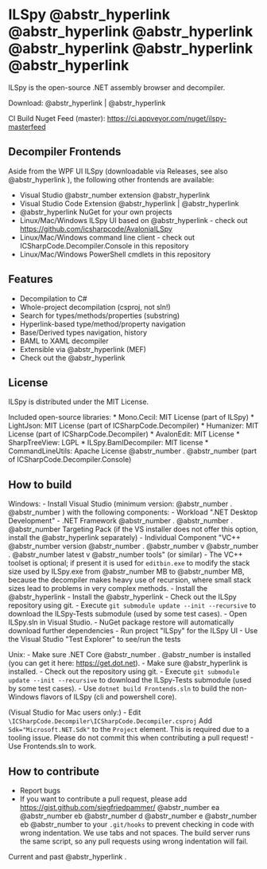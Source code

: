 # ILSpy @abstr_hyperlink @abstr_hyperlink @abstr_hyperlink @abstr_hyperlink @abstr_hyperlink @abstr_hyperlink 

ILSpy is the open-source .NET assembly browser and decompiler.

Download: @abstr_hyperlink | @abstr_hyperlink 

CI Build Nuget Feed (master): https://ci.appveyor.com/nuget/ilspy-masterfeed

## Decompiler Frontends

Aside from the WPF UI ILSpy (downloadable via Releases, see also @abstr_hyperlink ), the following other frontends are available:

  * Visual Studio @abstr_number extension @abstr_hyperlink 
  * Visual Studio Code Extension @abstr_hyperlink | @abstr_hyperlink 
  * @abstr_hyperlink NuGet for your own projects
  * Linux/Mac/Windows ILSpy UI based on @abstr_hyperlink - check out https://github.com/icsharpcode/AvaloniaILSpy
  * Linux/Mac/Windows command line client - check out ICSharpCode.Decompiler.Console in this repository
  * Linux/Mac/Windows PowerShell cmdlets in this repository



## Features

  * Decompilation to C#
  * Whole-project decompilation (csproj, not sln!)
  * Search for types/methods/properties (substring)
  * Hyperlink-based type/method/property navigation
  * Base/Derived types navigation, history
  * BAML to XAML decompiler
  * Extensible via @abstr_hyperlink (MEF)
  * Check out the @abstr_hyperlink 



## License

ILSpy is distributed under the MIT License.

Included open-source libraries: * Mono.Cecil: MIT License (part of ILSpy) * LightJson: MIT License (part of ICSharpCode.Decompiler) * Humanizer: MIT License (part of ICSharpCode.Decompiler) * AvalonEdit: MIT License * SharpTreeView: LGPL * ILSpy.BamlDecompiler: MIT license * CommandLineUtils: Apache License @abstr_number . @abstr_number (part of ICSharpCode.Decompiler.Console)

## How to build

Windows: \- Install Visual Studio (minimum version: @abstr_number . @abstr_number ) with the following components: \- Workload ".NET Desktop Development" \- .NET Framework @abstr_number . @abstr_number . @abstr_number Targeting Pack (if the VS installer does not offer this option, install the @abstr_hyperlink separately) \- Individual Component "VC++ @abstr_number version @abstr_number . @abstr_number v @abstr_number . @abstr_number latest v @abstr_number tools" (or similar) \- The VC++ toolset is optional; if present it is used for `editbin.exe` to modify the stack size used by ILSpy.exe from @abstr_number MB to @abstr_number MB, because the decompiler makes heavy use of recursion, where small stack sizes lead to problems in very complex methods. \- Install the @abstr_hyperlink \- Install the @abstr_hyperlink \- Check out the ILSpy repository using git. \- Execute `git submodule update --init --recursive` to download the ILSpy-Tests submodule (used by some test cases). \- Open ILSpy.sln in Visual Studio. \- NuGet package restore will automatically download further dependencies \- Run project "ILSpy" for the ILSpy UI \- Use the Visual Studio "Test Explorer" to see/run the tests

Unix: \- Make sure .NET Core @abstr_number . @abstr_number is installed (you can get it here: https://get.dot.net). \- Make sure @abstr_hyperlink is installed. \- Check out the repository using git. \- Execute `git submodule update --init --recursive` to download the ILSpy-Tests submodule (used by some test cases). \- Use `dotnet build Frontends.sln` to build the non-Windows flavors of ILSpy (cli and powershell core).

(Visual Studio for Mac users only:) \- Edit `\ICSharpCode.Decompiler\ICSharpCode.Decompiler.csproj` Add `Sdk="Microsoft.NET.Sdk"` to the `Project` element. This is required due to a tooling issue. Please do not commit this when contributing a pull request! \- Use Frontends.sln to work.

## How to contribute

  * Report bugs
  * If you want to contribute a pull request, please add https://gist.github.com/siegfriedpammer/ @abstr_number ea @abstr_number eb @abstr_number d @abstr_number e @abstr_number eb @abstr_number to your `.git/hooks` to prevent checking in code with wrong indentation. We use tabs and not spaces. The build server runs the same script, so any pull requests using wrong indentation will fail.



Current and past @abstr_hyperlink .
